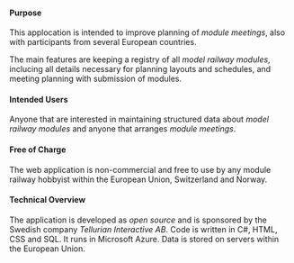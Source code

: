 ﻿#### Purpose
This applocation is intended to improve planning of *module meetings*, 
also with participants from several European countries.

The main features are keeping a registry of all *model railway modules*, 
inclucing all details necessary for planning layouts and schedules,
and meeting planning with submission of modules.

#### Intended Users
Anyone that are interested in maintaining structured data about *model railway modules*
and anyone that arranges *module meetings*.

#### Free of Charge
The web application is non-commercial and free to use by any module railway hobbyist within the European Union, Switzerland and Norway.

#### Technical Overview
The application is developed as *open source* and is sponsored by the Swedish company *Tellurian Interactive AB*.
Code is written in C#, HTML, CSS and SQL. It runs in Microsoft Azure.
Data is stored on servers within the European Union.
